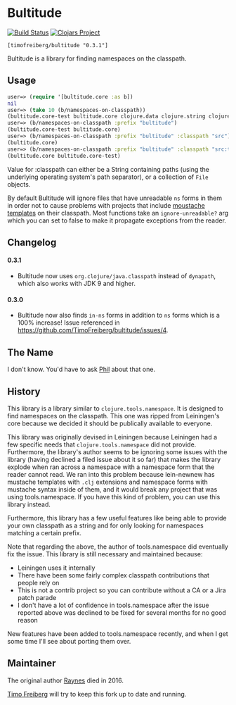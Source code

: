 # Bultitude

[![Build Status](https://travis-ci.org/TimoFreiberg/bultitude.svg?branch=master)](http://travis-ci.org/TimoFreiberg/bultitude)
[![Clojars Project](https://img.shields.io/clojars/v/timofreiberg/bultitude.svg)](https://clojars.org/timofreiberg/bultitude)

`[timofreiberg/bultitude "0.3.1"]`

Bultitude is a library for finding namespaces on the classpath.

## Usage

```clojure
user=> (require '[bultitude.core :as b])
nil
user=> (take 10 (b/namespaces-on-classpath))
(bultitude.core-test bultitude.core clojure.data clojure.string clojure.test clojure.xml clojure.inspector clojure.repl clojure.set clojure.test.junit)
user=> (b/namespaces-on-classpath :prefix "bultitude")
(bultitude.core-test bultitude.core)
user=> (b/namespaces-on-classpath :prefix "bultitude" :classpath "src")
(bultitude.core)
user=> (b/namespaces-on-classpath :prefix "bultitude" :classpath "src:test")
(bultitude.core bultitude.core-test)
```

Value for :classpath can either be a String containing paths (using the underlying operating system's path separator), or a collection of `File` objects. 

By default Bultitude will ignore files that have unreadable `ns` forms in them in order not to cause problems with projects that include [moustache templates](https://github.com/davidsantiago/stencil) on their classpath. Most functions take an `ignore-unreadable?` arg which you can set to false to make it propagate exceptions from the reader.

## Changelog

#### 0.3.1
- Bultitude now uses `org.clojure/java.classpath` instead of `dynapath`, which also works with JDK 9 and higher.

#### 0.3.0
* Bultitude now also finds `in-ns` forms in addition to `ns` forms which is a 100% increase!
  Issue referenced in https://github.com/TimoFreiberg/bultitude/issues/4.

## The Name

I don't know. You'd have to ask [Phil](http://technomancy.us) about that one.

## History

This library is a library similar to `clojure.tools.namespace`. It is
designed to find namespaces on the classpath. This one was ripped from
Leiningen's core because we decided it should be publically available to
everyone.

This library was originally devised in Leiningen because Leiningen had a
few specific needs that `clojure.tools.namespace` did not provide.
Furthermore, the library's author seems to be ignoring some issues with
the library (having declined a filed issue about it so far) that makes
the library explode when ran across a namespace with a namespace form
that the reader cannot read. We ran into this problem because
lein-newnew has mustache templates with `.clj` extensions and namespace
forms with mustache syntax inside of them, and it would break any
project that was using tools.namespace. If you have this kind of
problem, you can use this library instead.

Furthermore, this library has a few useful features like being able to
provide your own classpath as a string and for only looking for
namespaces matching a certain prefix.

Note that regarding the above, the author of tools.namespace did eventually fix
the issue. This library is still necessary and maintained because:

* Leiningen uses it internally
* There have been some fairly complex classpath contributions that people rely on
* This is not a contrib project so you can contribute without a CA or a Jira patch parade
* I don't have a lot of confidence in tools.namespace after the issue reported above was declined to be fixed for several months for no good reason

New features have been added to tools.namespace recently, and when I get some time I'll see
about porting them over.

## Maintainer

The original author [Raynes](https://github.com/Raynes/) died in 2016.

[Timo Freiberg](https://github.com/timofreiberg) will try to keep this fork up to date and running.
